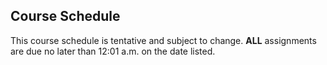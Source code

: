   ## Course Schedule

This course schedule is tentative and subject to change. **ALL** assignments  are due no later than 12:01 a.m. on the date listed.
